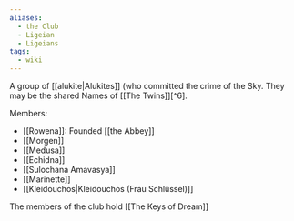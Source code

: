 ```yaml
---
aliases:
  - the Club
  - Ligeian
  - Ligeians
tags:
  - wiki
---
```

A group of [[alukite|Alukites]] (who committed the crime of the Sky. They may be the shared Names of [[The Twins]][^6].

Members:
- [[Rowena]]: Founded [[the Abbey]]
- [[Morgen]]
- [[Medusa]]
- [[Echidna]]
- [[Sulochana Amavasya]]
- [[Marinette]]
- [[Kleidouchos|Kleidouchos (Frau Schlüssel)]]

The members of the club hold [[The Keys of Dream]]